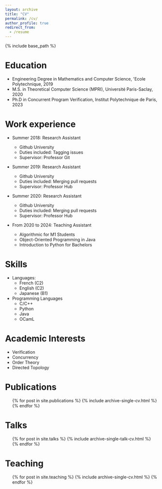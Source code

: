 ```yaml
---
layout: archive
title: "CV"
permalink: /cv/
author_profile: true
redirect_from:
  - /resume
---
```


{% include base_path %}

Education
======
* Engineering Degree in Mathematics and Computer Science, \'Ecole Polytechnique, 2019
* M.S. in Theoretical Computer Science (MPRI), Université Paris-Saclay, 2020
* Ph.D in Concurrent Program Verification, Institut Polytechnique de Paris, 2023

Work experience
======
* Summer 2018: Research Assistant
  * Github University
  * Duties included: Tagging issues
  * Supervisor: Professor Git

* Summer 2019: Research Assistant
  * Github University
  * Duties included: Merging pull requests
  * Supervisor: Professor Hub

* Summer 2020: Research Assistant
  * Github University
  * Duties included: Merging pull requests
  * Supervisor: Professor Hub

* From 2020 to 2024: Teaching Assistant
  * Algorithmic for M1 Students
  * Object-Oriented Programming in Java
  * Introduction to Python for Bachelors
  

Skills
======
* Languages:
  * French (C2)
  * English (C2)
  * Japanese (B1)
* Programming Languages
  * C/C++
  * Python
  * Java
  * OCamL

Academic Interests
======
* Verification
* Concurrency
* Order Theory
* Directed Topology

Publications
======
  <ul>{% for post in site.publications %}
    {% include archive-single-cv.html %}
  {% endfor %}</ul>
  
Talks
======
  <ul>{% for post in site.talks %}
    {% include archive-single-talk-cv.html %}
  {% endfor %}</ul>
  
Teaching
======
  <ul>{% for post in site.teaching %}
    {% include archive-single-cv.html %}
  {% endfor %}</ul>
  
<!-- Service and leadership
======
* Currently signed in to 43 different slack teams -->
